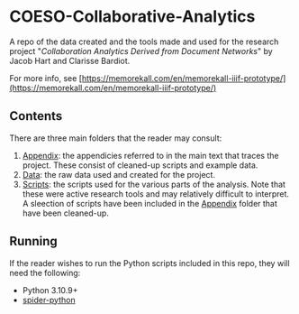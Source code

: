 # COESO-Collaborative-Analytics

A repo of the data created and the tools made and used for the research project "_Collaboration Analytics Derived from Document Networks_" by Jacob Hart and Clarisse Bardiot.

For more info, see [https://memorekall.com/en/memorekall-iiif-prototype/](https://memorekall.com/en/memorekall-iiif-prototype/)

## Contents

There are three main folders that the reader may consult:

1. [Appendix](/Appendix/): the appendicies referred to in the main text that traces the project. These consist of cleaned-up scripts and example data.
2. [Data](/Data/): the raw data used and created for the project.
3. [Scripts](/Scripts/): the scripts used for the various parts of the analysis. Note that these were active research tools and may relatively difficult to interpret. A sleection of scripts have been included in the [Appendix](/Appendix/) folder that have been cleaned-up.

## Running

If the reader wishes to run the Python scripts included in this repo, they will need the following:

- Python 3.10.9+
- [spider-python](https://github.com/jdchart/spider-python)